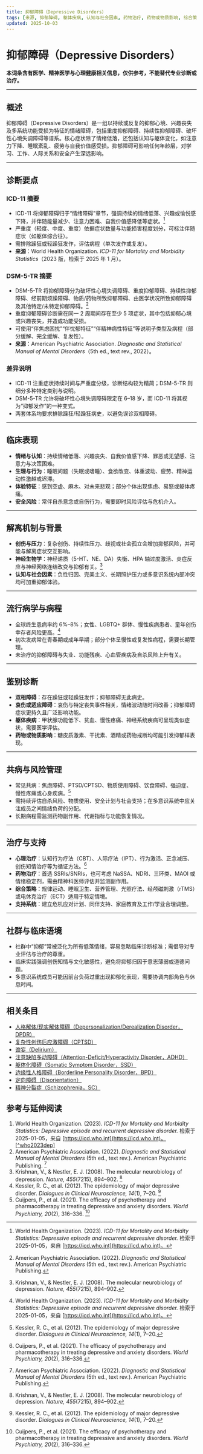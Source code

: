 ```yaml
---
title: 抑郁障碍（Depressive Disorders）
tags: [来源, 抑郁障碍, 躯体疾病, 认知与社会因素, 药物治疗, 药物或物质影响, 综合策略, 诊断与临床]
updated: 2025-10-03
---
```


# 抑郁障碍（Depressive Disorders）

**本词条含有医学、精神医学与心理健康相关信息，仅供参考，不能替代专业诊断或治疗。**

---

## 概述

抑郁障碍（Depressive Disorders）是一组以持续或反复的抑郁心境、兴趣丧失及多系统功能受损为特征的情绪障碍，包括重度抑郁障碍、持续性抑郁障碍、破坏性心境失调障碍等谱系。核心症状除了情绪低落，还包括认知与躯体变化，如注意力下降、睡眠紊乱、疲劳与自我价值感受损。抑郁障碍可影响任何年龄层，对学习、工作、人际关系和安全产生深远影响。

---

## 诊断要点

### ICD-11 摘要

- ICD-11 将抑郁障碍归于“情绪障碍”章节，强调持续的情绪低落、兴趣或愉悦感下降，并伴随能量减少、注意力困难、自我价值感降低等症状。[^who2023dep]
- 严重度（轻度、中度、重度）依据症状数量与功能损害程度划分，可标注伴随症状（如躯体综合征）。
- 需排除躁狂或轻躁狂发作，评估病程（单次发作或复发）。
- **来源**：World Health Organization. *ICD-11 for Mortality and Morbidity Statistics*（2023 版，检索于 2025 年 1 月）。

### DSM-5-TR 摘要

- DSM-5-TR 将抑郁障碍分为破坏性心境失调障碍、重度抑郁障碍、持续性抑郁障碍、经前期烦躁障碍、物质/药物所致抑郁障碍、由医学状况所致抑郁障碍及其他特定/未特定抑郁障碍。[^apa2022]
- 重度抑郁障碍诊断需在同一 2 周期间存在至少 5 项症状，其中包括抑郁心境或兴趣丧失，并造成功能受损。
- 可使用“伴焦虑困扰”“伴忧郁特征”“伴精神病性特征”等说明子类型及病程（部分缓解、完全缓解、复发性）。
- **来源**：American Psychiatric Association. *Diagnostic and Statistical Manual of Mental Disorders*（5th ed., text rev., 2022）。

### 差异说明

- ICD-11 注重症状持续时间与严重度分级，诊断结构较为精简；DSM-5-TR 则细分多种特定类别与说明。
- DSM-5-TR 允许将破坏性心境失调障碍限定在 6–18 岁，而 ICD-11 将其视为“抑郁发作”的一种变式。
- 两套体系均要求排除躁狂/轻躁狂病史，以避免误诊双相障碍。

---

## 临床表现

- **情绪与认知**：持续情绪低落、兴趣丧失、自我价值感下降、罪恶或无望感、注意力与决策困难。
- **生理与行为**：睡眠问题（失眠或嗜睡）、食欲改变、体重波动、疲劳、精神运动性激越或迟滞。
- **体验特征**：感到空虚、麻木、对未来悲观；部分个体出现焦虑、易怒或躯体疼痛。
- **安全风险**：常伴自杀意念或自伤行为，需要即时风险评估与危机介入。

---

## 解离机制与背景

- **创伤与压力**：复杂创伤、持续性压力、歧视或社会孤立会增加抑郁风险，并可能与解离症状交互影响。
- **神经生物学**：神经递质（5-HT、NE、DA）失衡、HPA 轴过度激活、炎症反应与神经网络连结改变与抑郁有关。[^krishnan2008]
- **认知与社会因素**：负性归因、完美主义、长期照护压力或多意识系统内部冲突均可加重抑郁体验。

---

## 流行病学与病程

- 全球终生患病率约 6%–8%；女性、LGBTQ+ 群体、慢性疾病患者、童年创伤幸存者风险更高。[^who2023dep]
- 初次发病常在青春期或成年早期；部分个体呈慢性或复发性病程，需要长期管理。
- 未治疗的抑郁障碍与失业、功能残疾、心血管疾病及自杀风险上升有关。

---

## 鉴别诊断

- **双相障碍**：存在躁狂或轻躁狂发作；抑郁障碍无此病史。
- **哀伤或适应障碍**：哀伤与特定丧失事件相关，情绪波动随时间改善；抑郁障碍症状更持久且广泛影响功能。
- **躯体疾病**：甲状腺功能低下、贫血、慢性疼痛、神经系统疾病可呈现类似症状，需要医学评估。
- **药物或物质影响**：糖皮质激素、干扰素、酒精或药物戒断均可能引发抑郁样表现。

---

## 共病与风险管理

- 常见共病：焦虑障碍、PTSD/CPTSD、物质使用障碍、饮食障碍、强迫症、慢性疼痛或心身疾病。[^kessler2012]
- 需持续评估自杀风险、物质使用、安全计划与社会支持；在多意识系统中应关注成员之间情绪负荷的分配。
- 长期病程需监测药物副作用、代谢指标与功能恢复情况。

---

## 治疗与支持

- **心理治疗**：认知行为疗法（CBT）、人际疗法（IPT）、行为激活、正念减压、创伤知情治疗等为循证方法。[^cuijpers2021]
- **药物治疗**：首选 SSRIs/SNRIs，也可考虑 NaSSA、NDRI、三环类、MAOI 或情绪稳定剂，需由精神科医师评估并监测副作用。
- **综合策略**：规律运动、睡眠卫生、营养管理、光照疗法、经颅磁刺激（rTMS）或电休克治疗（ECT）适用于特定情境。
- **支持系统**：建立危机应对计划、同伴支持、家庭教育及工作/学业合理调整。

---

## 社群与临床语境

- 社群中“抑郁”常被泛化为所有低落情绪，容易忽略临床诊断标准；需倡导对专业评估与治疗的尊重。
- 临床实践强调创伤知情与文化敏感性，避免将抑郁归因于意志薄弱或道德问题。
- 多意识系统成员可能因前台负荷过重出现抑郁化表现，需要协调内部角色与休息时间。

---

## 相关条目

- [人格解体/现实解体障碍（Depersonalization/Derealization Disorder，DPDR）](/entries/Depersonalization-Derealization-Disorder-DPDR.md)
- [复杂性创伤后应激障碍（CPTSD）](/entries/CPTSD.md)
- [谵妄（Delirium）](/entries/Delirium.md)
- [注意缺陷多动障碍（Attention-Deficit/Hyperactivity Disorder，ADHD）](/entries/Attention-Deficit-Hyperactivity-Disorder-ADHD.md)
- [躯体化障碍（Somatic Symptom Disorder，SSD）](/entries/Somatic-Symptom-Disorder-SSD.md)
- [边缘性人格障碍（Borderline Personality Disorder，BPD）](/entries/Borderline-Personality-Disorder-BPD.md)
- [定向障碍（Disorientation）](/entries/Disorientation.md)
- [精神分裂症（Schizophrenia，SC）](/entries/Schizophrenia-SC.md)

## 参考与延伸阅读

1. World Health Organization. (2023). *ICD-11 for Mortality and Morbidity Statistics: Depressive episode and recurrent depressive disorder.* 检索于 2025-01-05，来自 [https://icd.who.int](https://icd.who.int)。[^who2023dep]
2. American Psychiatric Association. (2022). *Diagnostic and Statistical Manual of Mental Disorders* (5th ed., text rev.). American Psychiatric Publishing. [^apa2022]
3. Krishnan, V., & Nestler, E. J. (2008). The molecular neurobiology of depression. *Nature, 455*(7215), 894–902. [^krishnan2008]
4. Kessler, R. C., et al. (2012). The epidemiology of major depressive disorder. *Dialogues in Clinical Neuroscience, 14*(1), 7–20. [^kessler2012]
5. Cuijpers, P., et al. (2021). The efficacy of psychotherapy and pharmacotherapy in treating depressive and anxiety disorders. *World Psychiatry, 20*(2), 316–336. [^cuijpers2021]

[^who2023dep]: World Health Organization. (2023). *ICD-11 for Mortality and Morbidity Statistics: Depressive episode and recurrent depressive disorder.* 检索于 2025-01-05，来自 [https://icd.who.int](https://icd.who.int)。
[^apa2022]: American Psychiatric Association. (2022). *Diagnostic and Statistical Manual of Mental Disorders* (5th ed., text rev.). American Psychiatric Publishing.
[^krishnan2008]: Krishnan, V., & Nestler, E. J. (2008). The molecular neurobiology of depression. *Nature, 455*(7215), 894–902.
[^kessler2012]: Kessler, R. C., et al. (2012). The epidemiology of major depressive disorder. *Dialogues in Clinical Neuroscience, 14*(1), 7–20.
[^cuijpers2021]: Cuijpers, P., et al. (2021). The efficacy of psychotherapy and pharmacotherapy in treating depressive and anxiety disorders. *World Psychiatry, 20*(2), 316–336.
